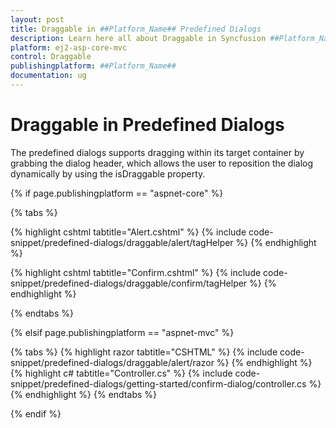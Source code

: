 ```yaml
---
layout: post
title: Draggable in ##Platform_Name## Predefined Dialogs
description: Learn here all about Draggable in Syncfusion ##Platform_Name## Predefined Dialogs of Syncfusion Essential JS 2 and more.
platform: ej2-asp-core-mvc
control: Draggable
publishingplatform: ##Platform_Name##
documentation: ug
---
```


# Draggable in Predefined Dialogs

The predefined dialogs supports dragging within its target container by grabbing the dialog header, which allows the user to reposition the dialog dynamically by using the isDraggable property.

{% if page.publishingplatform == "aspnet-core" %}

{% tabs %}

{% highlight cshtml tabtitle="Alert.cshtml" %}
{% include code-snippet/predefined-dialogs/draggable/alert/tagHelper %}
{% endhighlight %}

{% highlight cshtml tabtitle="Confirm.cshtml" %}
{% include code-snippet/predefined-dialogs/draggable/confirm/tagHelper %}
{% endhighlight %}

{% endtabs %}

{% elsif page.publishingplatform == "aspnet-mvc" %}

{% tabs %}
{% highlight razor tabtitle="CSHTML" %}
{% include code-snippet/predefined-dialogs/draggable/alert/razor %}
{% endhighlight %}
{% highlight c# tabtitle="Controller.cs" %}
{% include code-snippet/predefined-dialogs/getting-started/confirm-dialog/controller.cs %}
{% endhighlight %}
{% endtabs %}

{% endif %}
